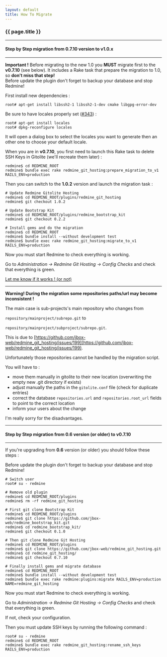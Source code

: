 ```yaml
---
layout: default
title: How To Migrate
---
```


### {{ page.title }}
***

#### Step by Step migration from **0.7.10 version to v1.0.x**
***

<div class="alert alert-warning" role="alert">
  <b>Important !</b> Before migrating to the new 1.0 you <b>MUST</b> migrate first to the <b>v0.7.10</b> (see below). It includes a Rake task that prepare the migration to 1.0, so <b>don't miss that step!</b>
</div>

<div class="alert alert-warning" role="alert">Before update the plugin don't forget to backup your database and stop Redmine!</div>

First install new dependencies :

    root# apt-get install libssh2-1 libssh2-1-dev cmake libgpg-error-dev


Be sure to have locales properly set ([#343](https://github.com/jbox-web/redmine_git_hosting/issues/343)) :

    root# apt-get install locales
    root# dpkg-reconfigure locales


It will open a dialog box to select the locales you want to generate then an other one to choose your default locale.

When you are in **v0.7.10**, you first need to launch this Rake task to delete SSH Keys in Gitolite (we'll recreate them later) :

    redmine$ cd REDMINE_ROOT
    redmine$ bundle exec rake redmine_git_hosting:prepare_migration_to_v1 RAILS_ENV=production


Then you can switch to the **1.0.2** version and launch the migration task :

    # Update Redmine Gitolite Hosting
    redmine$ cd REDMINE_ROOT/plugins/redmine_git_hosting
    redmine$ git checkout 1.0.2

    # Update Bootstrap Kit
    redmine$ cd REDMINE_ROOT/plugins/redmine_bootstrap_kit
    redmine$ git checkout 0.2.2

    # Install gems and do the migration
    redmine$ cd REDMINE_ROOT
    redmine$ bundle install --without development test
    redmine$ bundle exec rake redmine_git_hosting:migrate_to_v1 RAILS_ENV=production

Now you must start Redmine to check everything is working.

Go to *Administration -> Redmine Git Hosting -> Config Checks* and check that everything is green.

[Let me know if it works ! (or not)](https://github.com/jbox-web/redmine_git_hosting/issues/339)

***

<div class="alert alert-danger" role="alert"><strong>Warning!&nbsp;During the migration some repositories paths/url may become inconsistent !</strong></div>

The main case is sub-projects's main repository who changes from

```repository/mainproject/subrepo.git``` to

```repository/mainproject/subproject/subrepo.git```.

This is due to [https://github.com/jbox-web/redmine_git_hosting/issues/199](https://github.com/jbox-web/redmine_git_hosting/issues/199).

Unfortunately those repositories cannot be handled by the migration script.

You will have to :

* move them manually in gitolite to their new location (overwriting the empty new .git directory if exists)
* adjust manually the paths in the ```gitolite.conf``` file (check for duplicate entries)
* correct the database ```repositories.url``` and ```repositories.root_url``` fields to point to the correct location
* inform your users about the change

I'm really sorry for the disadvantages.

***

#### Step by Step migration from **0.6 version (or older) to v0.7.10**
***

If you're upgrading from **0.6** version (or older) you should follow these steps :

<div class="alert alert-warning" role="alert">Before update the plugin don't forget to backup your database and stop Redmine!</div>

    # Switch user
    root# su - redmine

    # Remove old plugin
    redmine$ cd REDMINE_ROOT/plugins
    redmine$ rm -rf redmine_git_hosting

    # First git clone Bootstrap Kit
    redmine$ cd REDMINE_ROOT/plugins
    redmine$ git clone https://github.com/jbox-web/redmine_bootstrap_kit.git
    redmine$ cd redmine_bootstrap_kit/
    redmine$ git checkout 0.1.0

    # Then git clone Redmine Git Hosting
    redmine$ cd REDMINE_ROOT/plugins
    redmine$ git clone https://github.com/jbox-web/redmine_git_hosting.git
    redmine$ cd redmine_git_hosting/
    redmine$ git checkout 0.7.10

    # Finally install gems and migrate database
    redmine$ cd REDMINE_ROOT
    redmine$ bundle install --without development test
    redmine$ bundle exec rake redmine:plugins:migrate RAILS_ENV=production NAME=redmine_git_hosting

Now you must start Redmine to check everything is working.

Go to *Administration -> Redmine Git Hosting -> Config Checks* and check that everything is green.

If not, check your configuration.

Then you must update SSH keys by running the following command :

    root# su - redmine
    redmine$ cd REDMINE_ROOT
    redmine$ bundle exec rake redmine_git_hosting:rename_ssh_keys RAILS_ENV=production


<div id="toc">
</div>
